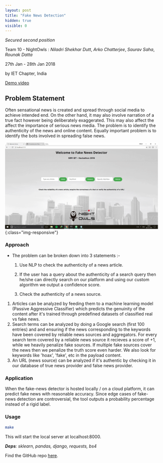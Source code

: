 ```yaml
---
layout: post
title: "Fake News Detection"
hidden: true
visible: 0
---
```

_Secured second position_

Team 10 - NightOwls : _Niladri Shekhar Dutt_, _Arko Chatterjee_, _Saurav Saha_, _Rounak Datta_

27th Jan - 28th Jan 2018

by IET Chapter, India

[Demo video](https://www.youtube.com/watch?v=aZzxZA_KfXY&feature=youtu.be)<br>

## Problem Statement

Often sensational news is created and spread through social media to achieve intended end. On the other hand, it may also involve narration of a true fact however being deliberately exaggerated. This may also affect the affect the importance of serious news media. The problem is to identify the authenticity of the news and online content. Equally important problem is to identify the bots involved in spreading false news.

![Demo](/assets/demo.gif){:class="img-responsive"}

### Approach
* The problem can be broken down into 3 statements :-

    1. Use NLP to check the authenticity of a news article.

    2. If the user has a query about the authenticity of a search query then he/she can directly search on our platform and using our custom algorithm we output a confidence score.

    3. Check the authenticity of a news source.

1. Articles can be analyzed by feeding them to a machine learning model (Passive Aggressive Classifier) which predicts the genuinity of the content after it's trained through predefined datasets of classified real vs fake news.
2. Search terms can be analyzed by doing a Google search (first 100 entries) and and ensuring if the news corresponding to the keywords have been covered by reliable news sources and aggregators. For every search term covered by a reliable news source it recieves a score of +1, while we heavily penalize fake sources. If multiple fake sources cover the news then we penalize the truth score even harder. We also look for keywords like 'hoax', 'fake', etc in the payload content.
3. An URL (news source) can be analyzed if it's authentic by checking it in our database of true news provider and false news provider.

### Application

When the fake-news detector is hosted locally / on a cloud platform, it can predict fake news with reasonable accuracy. Since edge cases of fake-news detection are controversial, the tool outputs a probability percentage instead of a rigid label.

### Usage

```bash
make
```

This will start the local server at localhost:8000.

_**Deps**: sklearn, pandas, django, requests, bs4_

Find the GitHub repo <a href="https://github.com/rounakdatta/xcheck">here</a>.